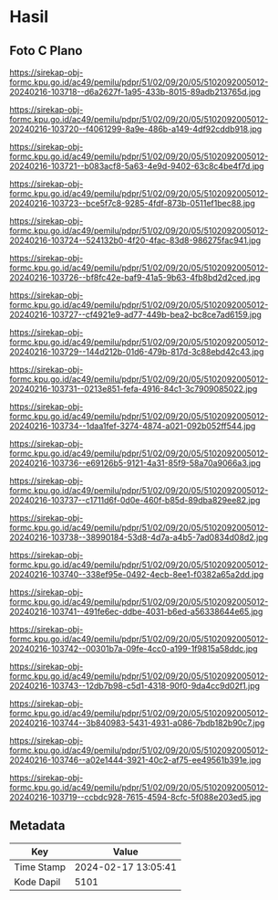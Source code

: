 # Hasil

## Foto C Plano

https://sirekap-obj-formc.kpu.go.id/ac49/pemilu/pdpr/51/02/09/20/05/5102092005012-20240216-103718--d6a2627f-1a95-433b-8015-89adb213765d.jpg

https://sirekap-obj-formc.kpu.go.id/ac49/pemilu/pdpr/51/02/09/20/05/5102092005012-20240216-103720--f4061299-8a9e-486b-a149-4df92cddb918.jpg

https://sirekap-obj-formc.kpu.go.id/ac49/pemilu/pdpr/51/02/09/20/05/5102092005012-20240216-103721--b083acf8-5a63-4e9d-9402-63c8c4be4f7d.jpg

https://sirekap-obj-formc.kpu.go.id/ac49/pemilu/pdpr/51/02/09/20/05/5102092005012-20240216-103723--bce5f7c8-9285-4fdf-873b-0511ef1bec88.jpg

https://sirekap-obj-formc.kpu.go.id/ac49/pemilu/pdpr/51/02/09/20/05/5102092005012-20240216-103724--524132b0-4f20-4fac-83d8-986275fac941.jpg

https://sirekap-obj-formc.kpu.go.id/ac49/pemilu/pdpr/51/02/09/20/05/5102092005012-20240216-103726--bf8fc42e-baf9-41a5-9b63-4fb8bd2d2ced.jpg

https://sirekap-obj-formc.kpu.go.id/ac49/pemilu/pdpr/51/02/09/20/05/5102092005012-20240216-103727--cf4921e9-ad77-449b-bea2-bc8ce7ad6159.jpg

https://sirekap-obj-formc.kpu.go.id/ac49/pemilu/pdpr/51/02/09/20/05/5102092005012-20240216-103729--144d212b-01d6-479b-817d-3c88ebd42c43.jpg

https://sirekap-obj-formc.kpu.go.id/ac49/pemilu/pdpr/51/02/09/20/05/5102092005012-20240216-103731--0213e851-fefa-4916-84c1-3c7909085022.jpg

https://sirekap-obj-formc.kpu.go.id/ac49/pemilu/pdpr/51/02/09/20/05/5102092005012-20240216-103734--1daa1fef-3274-4874-a021-092b052ff544.jpg

https://sirekap-obj-formc.kpu.go.id/ac49/pemilu/pdpr/51/02/09/20/05/5102092005012-20240216-103736--e69126b5-9121-4a31-85f9-58a70a9066a3.jpg

https://sirekap-obj-formc.kpu.go.id/ac49/pemilu/pdpr/51/02/09/20/05/5102092005012-20240216-103737--c1711d6f-0d0e-460f-b85d-89dba829ee82.jpg

https://sirekap-obj-formc.kpu.go.id/ac49/pemilu/pdpr/51/02/09/20/05/5102092005012-20240216-103738--38990184-53d8-4d7a-a4b5-7ad0834d08d2.jpg

https://sirekap-obj-formc.kpu.go.id/ac49/pemilu/pdpr/51/02/09/20/05/5102092005012-20240216-103740--338ef95e-0492-4ecb-8ee1-f0382a65a2dd.jpg

https://sirekap-obj-formc.kpu.go.id/ac49/pemilu/pdpr/51/02/09/20/05/5102092005012-20240216-103741--491fe6ec-ddbe-4031-b6ed-a56338644e65.jpg

https://sirekap-obj-formc.kpu.go.id/ac49/pemilu/pdpr/51/02/09/20/05/5102092005012-20240216-103742--00301b7a-09fe-4cc0-a199-1f9815a58ddc.jpg

https://sirekap-obj-formc.kpu.go.id/ac49/pemilu/pdpr/51/02/09/20/05/5102092005012-20240216-103743--12db7b98-c5d1-4318-90f0-9da4cc9d02f1.jpg

https://sirekap-obj-formc.kpu.go.id/ac49/pemilu/pdpr/51/02/09/20/05/5102092005012-20240216-103744--3b840983-5431-4931-a086-7bdb182b90c7.jpg

https://sirekap-obj-formc.kpu.go.id/ac49/pemilu/pdpr/51/02/09/20/05/5102092005012-20240216-103746--a02e1444-3921-40c2-af75-ee49561b391e.jpg

https://sirekap-obj-formc.kpu.go.id/ac49/pemilu/pdpr/51/02/09/20/05/5102092005012-20240216-103719--ccbdc928-7615-4594-8cfc-5f088e203ed5.jpg


## Metadata

| Key        | Value               |
| ---------- | ------------------- |
| Time Stamp | 2024-02-17 13:05:41 |
| Kode Dapil | 5101                |



